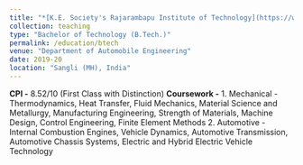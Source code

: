 ```yaml
---
title: "*[K.E. Society's Rajarambapu Institute of Technology](https://www.ritindia.edu/)*"
collection: teaching
type: "Bachelor of Technology (B.Tech.)"
permalink: /education/btech
venue: "Department of Automobile Engineering"
date: 2019-20
location: "Sangli (MH), India"
---
```

**CPI -** 8.52/10 (First Class with Distinction)
**Coursework -** 
	1. Mechanical - Thermodynamics, Heat Transfer, Fluid Mechanics, Material Science and Metallurgy, Manufacturing Engineering, Strength of Materials, Machine Design, Control Engineering, Finite Element Methods
	2. Automotive - Internal Combustion Engines, Vehicle Dynamics, Automotive Transmission, Automotive Chassis Systems, Electric and Hybrid Electric Vehicle Technology

